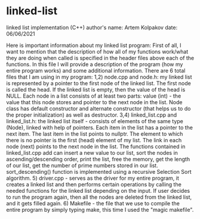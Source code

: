 # linked-list
linked list implementation (C++)
author's name: Artem Kolpakov 
date: 06/06/2021

Here is important information about my linked list program:
      First of all, I want to mention that the description of how all of my functions work/what they are doing when called is specified in the header files
      above each of the functions. In this file I will provide a description of the program (how my entire program works) and some additional information.
      There are 6 total files that I am using in my program: 1,2) node.cpp and node.h: my linked list is represented by a pointer to the first node of the
      linked list. The first node is called the head. If the linked list is empty, then the value of the head is NULL. Each node in a list consists of at 
      least two parts: value (int) - the value that this node stores and pointer to the next node in the list. Node class has default constructor and
      alternate constructor (that helps us to do the proper initialization) as well as destructor. 3,4) linked_list.cpp and linked_list.h: the linked list
      itself - consists of elements of the same type (Node), linked with help of pointers. Each item in the list has a pointer to the next item.
      The last item in the list points to nullptr. The element to which there is no pointer is the first (head) element of my list.
      The link in each node (next) points to the next node in the list. The functions contained in linked_list.cpp add can insert a new value to our list,
      sort the nodes in ascending/descending order, print the list, free the memory, get the length of our list, get the number of prime numbers stored in our list.
      sort_descending() function is implemented using a recursive Selection Sort algorithm. 5) driver.cpp - serves as the driver for my entire program, it creates a linked list and then performs certain operations by calling the needed functions for the linked list
      depending on the input. If user decides to run the program again, then all the nodes are deleted from the linked list, and it gets filled again.
      6) Makefile - the file that we use to compile the entire program by simply typing make, this time I used the "magic makefile". 

